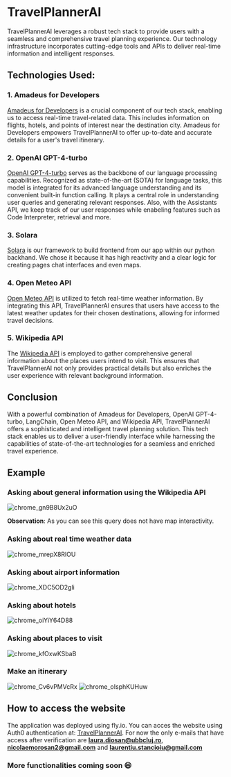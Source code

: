 # TravelPlannerAI

TravelPlannerAI leverages a robust tech stack to provide users with a seamless and comprehensive travel planning experience. Our technology infrastructure incorporates cutting-edge tools and APIs to deliver real-time information and intelligent responses.

## Technologies Used:

### 1. Amadeus for Developers
[Amadeus for Developers](https://developers.amadeus.com/) is a crucial component of our tech stack, enabling us to access real-time travel-related data. This includes information on flights, hotels, and points of interest near the destination city. Amadeus for Developers empowers TravelPlannerAI to offer up-to-date and accurate details for a user's travel itinerary.

### 2. OpenAI GPT-4-turbo
[OpenAI GPT-4-turbo](https://openai.com/) serves as the backbone of our language processing capabilities. Recognized as state-of-the-art (SOTA) for language tasks, this model is integrated for its advanced language understanding and its convenient built-in function calling. It plays a central role in understanding user queries and generating relevant responses. Also, with the Assistants API, we keep track of our user responses while enabeling features such as Code Interpreter, retrieval and more.

### 3. Solara
[Solara](https://solara.dev/api) is our framework to build frontend from our app within our python backhand. We chose it because it has high reactivity and a clear logic for creating pages chat interfaces and even maps.

### 4. Open Meteo API
[Open Meteo API](https://open-meteo.com/) is utilized to fetch real-time weather information. By integrating this API, TravelPlannerAI ensures that users have access to the latest weather updates for their chosen destinations, allowing for informed travel decisions.

### 5. Wikipedia API
The [Wikipedia API](https://www.mediawiki.org/wiki/API:Main_page) is employed to gather comprehensive general information about the places users intend to visit. This ensures that TravelPlannerAI not only provides practical details but also enriches the user experience with relevant background information.

## Conclusion

With a powerful combination of Amadeus for Developers, OpenAI GPT-4-turbo, LangChain, Open Meteo API, and Wikipedia API, TravelPlannerAI offers a sophisticated and intelligent travel planning solution. This tech stack enables us to deliver a user-friendly interface while harnessing the capabilities of state-of-the-art technologies for a seamless and enriched travel experience.

## Example

### Asking about general information using the Wikipedia API
![chrome_gn9B8Ux2uO](https://github.com/LauraDiosan-CS/projects-holidayplanner2023/assets/87995826/98d60f25-52c8-4713-b052-cf26f2846391)

**Observation**: As you can see this query does not have map interactivity.
### Asking about real time weather data
![chrome_mrepX8RlOU](https://github.com/LauraDiosan-CS/projects-holidayplanner2023/assets/87995826/ad0e9779-44a2-46b7-9830-9982e4f16f2c)


### Asking about airport information
![chrome_XDC5OD2gli](https://github.com/LauraDiosan-CS/projects-holidayplanner2023/assets/87995826/098b966d-94a4-4609-95cf-56c3bf35b3ab)


### Asking about hotels
![chrome_oiYiY64D88](https://github.com/LauraDiosan-CS/projects-holidayplanner2023/assets/87995826/bbae5347-d16f-4a60-83e1-6c7d612844e2)


### Asking about places to visit
![chrome_kfOxwKSbaB](https://github.com/LauraDiosan-CS/projects-holidayplanner2023/assets/87995826/2be4b609-98af-4551-8b9a-60fb0cb63cce)

### Make an itinerary
![chrome_Cv6vPMVcRx](https://github.com/LauraDiosan-CS/projects-holidayplanner2023/assets/87995826/61ff28fb-418e-4083-bec6-f1ce80a58ee8)
![chrome_oIsphKUHuw](https://github.com/LauraDiosan-CS/projects-holidayplanner2023/assets/87995826/7901fb08-13a6-4f10-8310-71cd9856dc16)


## How to access the website
The application was deployed using fly.io. You can acces the website using Auth0 authentication at: [TravelPlannerAI](https://holidayplannerai.fly.dev/). For now the only e-mails that have access after verification are **laura.diosan@ubbcluj.ro**, **nicolaemorosan2@gmail.com** and **laurentiu.stancioiu@gmail.com**
### More functionalities coming soon  😄 
